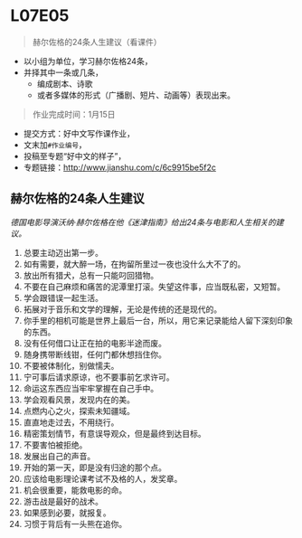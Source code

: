 # L07E05

> 赫尔佐格的24条⼈⽣建议（看课件）

- 以小组为单位，学习赫尔佐格24条，
- 并择其中一条或几条，
    + 编成剧本、诗歌
    + 或者多媒体的形式（广播剧、短片、动画等）表现出来。

> 作业完成时间：1月15日 

- 提交方式：好中文写作课作业，
- 文末加`#作业编号`，
- 投稿至专题“好中文的样子”，
- 专题链接：http://www.jianshu.com/c/6c9915be5f2c

## 赫尔佐格的24条人生建议

*德国电影导演沃纳·赫尔佐格在他《迷津指南》给出24条与电影和人生相关的建议。*

01. 总要主动迈出第一步。
02. 如有需要，就大醉一场，在拘留所里过一夜也没什么大不了的。
03. 放出所有猎犬，总有一只能叼回猎物。
04. 不要在自己麻烦和痛苦的泥潭里打滚。失望这件事，应当既私密，又短暂。
05. 学会跟错误一起生活。
06. 拓展对于音乐和文学的理解，无论是传统的还是现代的。
07. 你手里的相机可能是世界上最后一台，所以，用它来记录能给人留下深刻印象的东西。
08. 没有任何借口让正在拍的电影半途而废。
09. 随身携带断线钳，任何门都休想挡住你。
10. 不要被体制化，别做懦夫。
11. 宁可事后请求原谅，也不要事前乞求许可。
12. 命运这东西应当牢牢掌握在自己手中。
13. 学会观看风景，发现内在的美。
14. 点燃内心之火，探索未知疆域。
15. 直直地走过去，不用绕行。
16. 精密策划情节，有意误导观众，但是最终到达目标。
17. 不要害怕被拒绝。
18. 发展出自己的声音。
19. 开始的第一天，即是没有归途的那个点。
20. 应该给电影理论课考试不及格的人，发奖章。
21. 机会很重要，能救电影的命。
22. 游击战是最好的战术。
23. 如果感到必要，就报复。
24. 习惯于背后有一头熊在追你。

